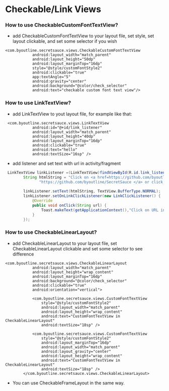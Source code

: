 #   Checkable/Link Views

 
### How to use CheckableCustomFontTextView?

- add CheckableCustomFontTextView to your layout file, set style,
  set layout clickable, and set some selector if you wish
 
```
<com.byoutline.secretsauce.views.CheckableCustomFontTextView
            android:layout_width="match_parent"
            android:layout_height="50dp"
            android:layout_marginTop="16dp"
            style="@style/customFontStyle2"
            android:clickable="true"
            app:textAngle="5"
            android:gravity="center"
            android:background="@color/check_selector"
            android:text="checkable custom font text view"/>
```

### How to use LinkTextView?

- add LinkTextView to yout layout file, for example like that:

```
 <com.byoutline.secretsauce.views.LinkTextView
            android:id="@+id/link_listener"
            android:layout_width="match_parent"
            android:layout_height="40dp"
            android:layout_marginTop="16dp"
            android:clickable="true"
            android:text="hello"
            android:textSize="16sp" />
```

- add listener and set text with url in activity/fragment

```java
 LinkTextView linkListener =(LinkTextView)findViewById(R.id.link_listener);
        String htmlString = "Click on <a href=https://github.com/byoutline/SecretSauce>" +
               "https://github.com/byoutline/SecretSauce </a> or click <a href=here>here</a> to see toast";
        
        linkListener.setText(htmlString, TextView.BufferType.NORMAL);
        linkListener.setOnLinkClickListener(new LinkClickListener() {
            @Override
            public void onClick(String url) {
                Toast.makeText(getApplicationContext(),"Click on URL in textView",Toast.LENGTH_SHORT).show();
            }
        });
```

### How to use CheckableLinearLayout?

- add CheckableLinearLayout to your layout file, set CheckableLinearLayout clickable
  and set some selector to see difference

```
<com.byoutline.secretsauce.views.CheckableLinearLayout
            android:layout_width="match_parent"
            android:layout_height="wrap_content"
            android:layout_marginTop="16dp"
            android:background="@color/check_selector"
            android:clickable="true"
            android:orientation="vertical">

            <com.byoutline.secretsauce.views.CustomFontTextView
                style="@style/customFontStyle2"
                android:layout_width="match_parent"
                android:layout_height="wrap_content"
                android:text="CustomFontTextView in CheckableLinearLayout"
                android:textSize="18sp" />

            <com.byoutline.secretsauce.views.CustomFontTextView
                style="@style/customFontStyle2"
                android:layout_marginTop="16dp"
                android:layout_width="match_parent"
                android:layout_gravity="center"
                android:layout_height="wrap_content"
                android:text="CustomFontTextView in CheckableLinearLayout"
                android:textSize="18sp" />
        </com.byoutline.secretsauce.views.CheckableLinearLayout>
```

- You can use CheckableFrameLayout in the same way.